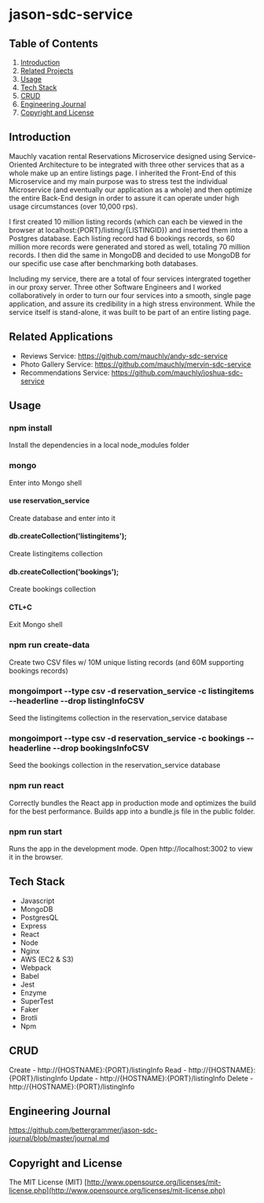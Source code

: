# jason-sdc-service

## Table of Contents

1. [Introduction](#Introduction)
1. [Related Projects](#Related-Projects)
1. [Usage](#Usage)
1. [Tech Stack](#Tech-Stack)
1. [CRUD](#CRUD)
1. [Engineering Journal](#Engineering-Journal)
1. [Copyright and License](#Copyright-and-License)

## Introduction

Mauchly vacation rental Reservations Microservice designed using Service-Oriented Architecture to be integrated with three other services that as a whole make up an entire listings page. I inherited the Front-End of this Microservice and my main purpose was to stress test the individual Microservice (and eventually our application as a whole) and then optimize the entire Back-End design in order to assure it can operate under high usage circumstances (over 10,000 rps).

I first created 10 million listing records (which can each be viewed in the browser at localhost:{PORT}/listing/{LISTINGID}) and inserted them into a Postgres database. Each listing record had 6 bookings records, so 60 million more records were generated and stored as well, totaling 70 million records. I then did the same in MongoDB and decided to use MongoDB for our specific use case after benchmarking both databases.

Including my service, there are a total of four services intergrated together in our proxy server. Three other Software Engineers and I worked collaboratively in order to turn our four services into a smooth, single page application, and assure its credibility in a high stress environment. While the service itself is stand-alone, it was built to be part of an entire listing page.

## Related Applications

  - Reviews Service: https://github.com/mauchly/andy-sdc-service
  - Photo Gallery Service: https://github.com/mauchly/mervin-sdc-service
  - Recommendations Service: https://github.com/mauchly/joshua-sdc-service

## Usage

### npm install
  Install the dependencies in a local node_modules folder

### mongo
  Enter into Mongo shell

  #### use reservation_service
  Create database and enter into it

  #### db.createCollection('listingitems');
  Create listingitems collection

  #### db.createCollection('bookings');
  Create bookings collection

  #### CTL+C
  Exit Mongo shell

### npm run create-data
  Create two CSV files w/ 10M unique listing records (and 60M supporting bookings records)

### mongoimport --type csv -d reservation_service -c listingitems --headerline --drop listingInfoCSV
  Seed the listingitems collection in the reservation_service database

### mongoimport --type csv -d reservation_service -c bookings --headerline --drop bookingsInfoCSV
  Seed the bookings collection in the reservation_service database

### npm run react
  Correctly bundles the React app in production mode and optimizes the build for the best performance. Builds app into a bundle.js file in the public folder.

### npm run start
  Runs the app in the development mode.
  Open http://localhost:3002 to view it in the browser.

## Tech Stack

- Javascript
- MongoDB
- PostgresQL
- Express
- React
- Node
- Nginx
- AWS (EC2 & S3)
- Webpack
- Babel
- Jest
- Enzyme
- SuperTest
- Faker
- Brotli
- Npm

## CRUD

Create - http://{HOSTNAME}:{PORT}/listingInfo
Read - http://{HOSTNAME}:{PORT}/listingInfo
Update - http://{HOSTNAME}:{PORT}/listingInfo
Delete - http://{HOSTNAME}:{PORT}/listingInfo

## Engineering Journal

https://github.com/bettergrammer/jason-sdc-journal/blob/master/journal.md

## Copyright and License
The MIT License (MIT) [http://www.opensource.org/licenses/mit-license.php](http://www.opensource.org/licenses/mit-license.php)
